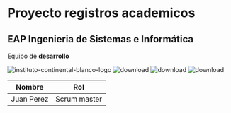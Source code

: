 # Proyecto registros academicos
## EAP Ingenieria de Sistemas e Informática
Equipo de **desarrollo**


![instituto-continental-blanco-logo](https://github.com/Yorshgamer/proyecto/assets/146681194/1bf46099-f582-4091-a7c0-12663b5afbe3)
![download](https://github.com/Yorshgamer/proyecto/assets/146681194/185b24b9-b8e4-4267-bcbe-1e84da0a75f8)
![download](https://github.com/Yorshgamer/proyecto/assets/146681194/396a3bdd-fae6-43a0-a4d6-2d848d35f17b)
![download](https://github.com/Yorshgamer/proyecto/assets/146681194/0438df45-80f7-4821-b503-9f28f80b0c76)



| Nombre | Rol |
|-------------|------------|
| Juan Perez | Scrum master |


